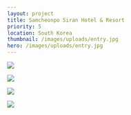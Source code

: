 ```yaml
---
layout: project
title: Samcheonpo Siran Hotel & Resort
priority: 5
location: South Korea
thumbnail: /images/uploads/entry.jpg
hero: /images/uploads/entry.jpg
---
```


![](/images/uploads/enscape_2021-10-14-09-59-38.jpg)

![](/images/uploads/add.jpg)

![](/images/uploads/rooftop.jpg)

![](/images/uploads/2021.10.20_king-guestroom.jpg)
